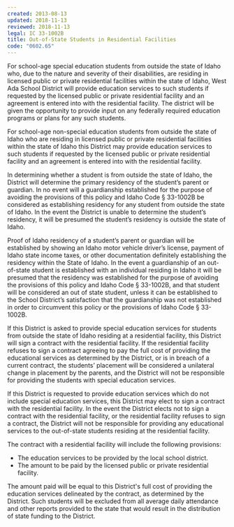```yaml
---
created: 2013-08-13
updated: 2018-11-13
reviewed: 2018-11-13
legal: IC 33-1002B
title: Out-of-State Students in Residential Facilities
code: "0602.65"
---
```


For school-age special education students from outside the state of Idaho who, due to the nature and severity of their disabilities, are residing in licensed public or private residential facilities within the state of Idaho, West Ada School District will provide education services to such students if requested by the licensed public or private residential facility and an agreement is entered into with the residential facility. The district will be given the opportunity to provide input on any federally required education programs or plans for any such students.

For school-age non-special education students from outside the state of Idaho who are residing in licensed public or private residential facilities within the state of Idaho this District may provide education services to such students if requested by the licensed public or private residential facility and an agreement is entered into with the residential facility.

In determining whether a student is from outside the state of Idaho, the District will determine the primary residency of the student’s parent or guardian. In no event will a guardianship established for the purpose of avoiding the provisions of this policy and Idaho Code § 33-1002B be considered as establishing residency for any student from outside the state of Idaho. In the event the District is unable to determine the student’s residency, it will be presumed the student’s residency is outside the state of Idaho.

Proof of Idaho residency of a student’s parent or guardian will be established by showing an Idaho motor vehicle driver’s license, payment of Idaho state income taxes, or other documentation definitely establishing the residency within the State of Idaho. In the event a guardianship of an out-of-state student is established with an individual residing in Idaho it will be presumed that the residency was established for the purpose of avoiding the provisions of this policy and Idaho Code § 33-1002B, and that student will be considered an out of state student, unless it can be established to the School District’s satisfaction that the guardianship was not established in order to circumvent this policy or the provisions of Idaho Code § 33-1002B.

If this District is asked to provide special education services for students from outside the state of Idaho residing at a residential facility, this District will sign a contract with the residential facility. If the residential facility refuses to sign a contract agreeing to pay the full cost of providing the educational services as determined by the District, or is in breach of a current contract, the students’ placement will be considered a unilateral change in placement by the parents, and the District will not be responsible for providing the students with special education services.

If this District is requested to provide education services which do not include special education services, this District may elect to sign a contract with the residential facility. In the event the District elects not to sign a contract with the residential facility, or the residential facility refuses to sign a contract, the District will not be responsible for providing any educational services to the out-of-state students residing at the residential facility.

The contract with a residential facility will include the following provisions:

- The education services to be provided by the local school district.
- The amount to be paid by the licensed public or private residential facility.

The amount paid will be equal to this District's full cost of providing the education services delineated by the contract, as determined by the District. Such students will be excluded from all average daily attendance and other reports provided to the state that would result in the distribution of state funding to the District.
